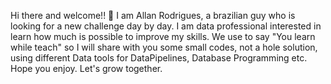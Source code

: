 Hi there and welcome!! 👋 
I am Allan Rodrigues, a brazilian guy who is looking for a new challenge day by day. I am data professional interested in learn how much is possible to improve my skills. 
We use to say "You learn while teach" so I will share with you some small codes, not a hole solution, using different Data tools for DataPipelines, Database Programming etc. Hope you enjoy. 
Let's grow together. 

<!---
AllanRodriguesGit/AllanRodriguesGit is a ✨ special ✨ repository because its `README.md` (this file) appears on your GitHub profile.
You can click the Preview link to take a look at your changes.
--->
